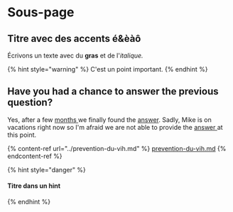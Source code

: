 # Sous-page

## Titre avec des accents é&èàô <a href="ancre_personnalise" id="ancre_personnalise"></a>

Écrivons un texte avec du **gras** et de l'_italique._

{% hint style="warning" %}
C'est un point important.
{% endhint %}

## Have you had a chance to answer the previous question?

Yes, after a few [months ](./)we finally found the [answer](sous-page.md#titre-avec-des-accents-e-and-eao). Sadly, Mike is on vacations right now so I'm afraid we are not able to provide the [answer ](../prevention-du-vih.md#sous-partie)at this point.

{% content-ref url="../prevention-du-vih.md" %}
[prevention-du-vih.md](../prevention-du-vih.md)
{% endcontent-ref %}

{% hint style="danger" %}
#### Titre dans un hint
{% endhint %}

